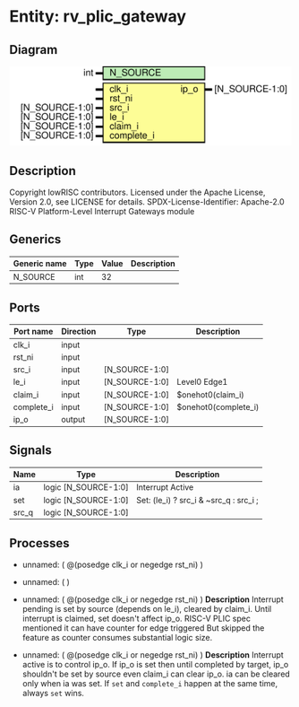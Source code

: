 # Entity: rv_plic_gateway

## Diagram

![Diagram](rv_plic_gateway.svg "Diagram")
## Description

Copyright lowRISC contributors.
 Licensed under the Apache License, Version 2.0, see LICENSE for details.
 SPDX-License-Identifier: Apache-2.0
 RISC-V Platform-Level Interrupt Gateways module
 
## Generics

| Generic name | Type | Value | Description |
| ------------ | ---- | ----- | ----------- |
| N_SOURCE     | int  | 32    |             |
## Ports

| Port name  | Direction | Type           | Description          |
| ---------- | --------- | -------------- | -------------------- |
| clk_i      | input     |                |                      |
| rst_ni     | input     |                |                      |
| src_i      | input     | [N_SOURCE-1:0] |                      |
| le_i       | input     | [N_SOURCE-1:0] | Level0 Edge1         |
| claim_i    | input     | [N_SOURCE-1:0] | $onehot0(claim_i)    |
| complete_i | input     | [N_SOURCE-1:0] | $onehot0(complete_i) |
| ip_o       | output    | [N_SOURCE-1:0] |                      |
## Signals

| Name  | Type                 | Description                            |
| ----- | -------------------- | -------------------------------------- |
| ia    | logic [N_SOURCE-1:0] | Interrupt Active                       |
| set   | logic [N_SOURCE-1:0] | Set: (le_i) ? src_i & ~src_q : src_i ; |
| src_q | logic [N_SOURCE-1:0] |                                        |
## Processes
- unnamed: ( @(posedge clk_i or negedge rst_ni) )
- unnamed: (  )
- unnamed: ( @(posedge clk_i or negedge rst_ni) )
**Description**
Interrupt pending is set by source (depends on le_i), cleared by claim_i.
Until interrupt is claimed, set doesn't affect ip_o.
RISC-V PLIC spec mentioned it can have counter for edge triggered
But skipped the feature as counter consumes substantial logic size.

- unnamed: ( @(posedge clk_i or negedge rst_ni) )
**Description**
Interrupt active is to control ip_o. If ip_o is set then until completed
by target, ip_o shouldn't be set by source even claim_i can clear ip_o.
ia can be cleared only when ia was set. If `set` and `complete_i` happen
at the same time, always `set` wins.

